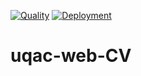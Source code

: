 [![Quality](https://github.com/johan-uqac/CV/actions/workflows/html_check.yml/badge.svg?branch=main)](https://github.com/johan-uqac/CV/actions/workflows/html_check.yml)
[![Deployment](https://github.com/johan-uqac/CV/actions/workflows/pages/pages-build-deployment/badge.svg?branch=main)](https://github.com/johan-uqac/CV/actions/workflows/pages/pages-build-deployment)

# uqac-web-CV

